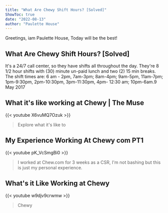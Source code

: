 ```yaml
---
title: "What Are Chewy Shift Hours? [Solved]"
ShowToc: true 
date: "2022-08-13"
author: "Paulette House" 
---
```


Greetings, iam Paulette House, Today will be the best!
## What Are Chewy Shift Hours? [Solved]
It's a 24/7 call center, so they have shifts all throughout the day. They're 8 1/2 hour shifts with (30) minute un-paid lunch and two (2) 15 min breaks. The shift times are: 6 am - 2pm, 7am-3pm; 8am-4pm; 9am-5pm, 11am-7pm; 1pm-9:30pm, 2pm-10:30pm, 3pm-11:30pm, 4pm- 12:30 am; 10pm-6am.9 May 2017

## What it's like working at Chewy | The Muse
{{< youtube X6vuMQ7Ozuk >}}
>Explore what it's like to 

## My Experience Working At Chewy com PT1
{{< youtube pK_VcSmgBi0 >}}
>I worked at Chew.com for 3 weeks as a CSR, I'm not bashing but this is just my personal experience.

## What's it Like Working at Chewy
{{< youtube w9djv9crwmw >}}
>Chewy

